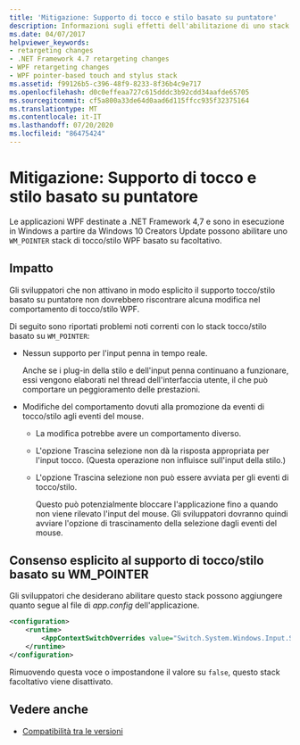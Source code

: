 ```yaml
---
title: 'Mitigazione: Supporto di tocco e stilo basato su puntatore'
description: Informazioni sugli effetti dell'abilitazione di uno stack di tocco/stilo WPF facoltativo per le app WPF destinate a .NET Framework 4,7.
ms.date: 04/07/2017
helpviewer_keywords:
- retargeting changes
- .NET Framework 4.7 retargeting changes
- WPF retargeting changes
- WPF pointer-based touch and stylus stack
ms.assetid: f99126b5-c396-48f9-8233-8f36b4c9e717
ms.openlocfilehash: d0c0effeaa727c615dddc3b92cdd34aafde65705
ms.sourcegitcommit: cf5a800a33de64d0aad6d115ffcc935f32375164
ms.translationtype: MT
ms.contentlocale: it-IT
ms.lasthandoff: 07/20/2020
ms.locfileid: "86475424"
---
```

# <a name="mitigation-pointer-based-touch-and-stylus-support"></a>Mitigazione: Supporto di tocco e stilo basato su puntatore

Le applicazioni WPF destinate a .NET Framework 4,7 e sono in esecuzione in Windows a partire da Windows 10 Creators Update possono abilitare uno `WM_POINTER` stack di tocco/stilo WPF basato su facoltativo.

## <a name="impact"></a>Impatto

Gli sviluppatori che non attivano in modo esplicito il supporto tocco/stilo basato su puntatore non dovrebbero riscontrare alcuna modifica nel comportamento di tocco/stilo WPF.

Di seguito sono riportati problemi noti correnti con lo stack tocco/stilo basato su `WM_POINTER`:

- Nessun supporto per l'input penna in tempo reale.

   Anche se i plug-in della stilo e dell'input penna continuano a funzionare, essi vengono elaborati nel thread dell'interfaccia utente, il che può comportare un peggioramento delle prestazioni.

- Modifiche del comportamento dovuti alla promozione da eventi di tocco/stilo agli eventi del mouse.

  - La modifica potrebbe avere un comportamento diverso.

  - L'opzione Trascina selezione non dà la risposta appropriata per l'input tocco. (Questa operazione non influisce sull'input della stilo.)

  - L'opzione Trascina selezione non può essere avviata per gli eventi di tocco/stilo.

      Questo può potenzialmente bloccare l'applicazione fino a quando non viene rilevato l'input del mouse. Gli sviluppatori dovranno quindi avviare l'opzione di trascinamento della selezione dagli eventi del mouse.

## <a name="opting-in-to-wm_pointer-based-touchstylus-support"></a>Consenso esplicito al supporto di tocco/stilo basato su WM_POINTER

Gli sviluppatori che desiderano abilitare questo stack possono aggiungere quanto segue al file di *app.config* dell'applicazione.

```xml
<configuration>
    <runtime>
        <AppContextSwitchOverrides value="Switch.System.Windows.Input.Stylus.EnablePointerSupport=true"/>
    </runtime>
</configuration>
```

Rimuovendo questa voce o impostandone il valore su `false`, questo stack facoltativo viene disattivato.

## <a name="see-also"></a>Vedere anche

- [Compatibilità tra le versioni](application-compatibility.md)
